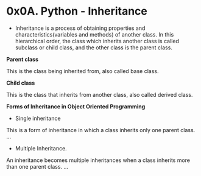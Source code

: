 # 0x0A. Python - Inheritance


* Inheritance is a process of obtaining properties and characteristics(variables and methods) of another class. In this hierarchical order, the class which inherits another class is called subclass or child class, and the other class is the parent class.


**Parent class**


This is the class being inherited from, also called base class.


**Child class**


This is the class that inherits from another class, also called derived class.


**Forms of Inheritance in Object Oriented Programming**


* Single inheritance


This is a form of inheritance in which a class inherits only one parent class. ...


* Multiple Inheritance.


An inheritance becomes multiple inheritances when a class inherits more than one parent class. ...
